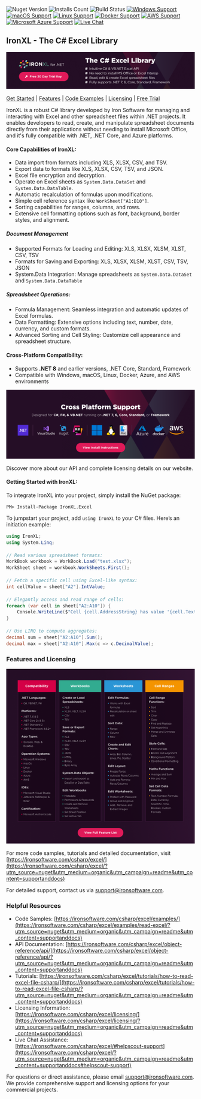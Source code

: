 ![Nuget Version](https://img.shields.io/nuget/v/IronXL.Excel?color=informational&label=latest) ![Installs Count](https://img.shields.io/nuget/dt/IronXL.Excel?color=informational&label=installs&logo=nuget) ![Build Status](https://img.shields.io/badge/build-%20%E2%9C%93%202425%20tests%20passed%20(0%20failed)%20-107C10?logo=visualstudio) [![Windows Support](https://img.shields.io/badge/%E2%80%8E%20-%20%E2%9C%93-107C10?logo=windows)](https://ironsoftware.com/csharp/excel/docs/?utm_source=nuget&utm_medium=organic&utm_campaign=readme&utm_content=topshield) [![macOS Support](https://img.shields.io/badge/%E2%80%8E%20-%20%E2%9C%93-107C10?logo=apple)](https://ironsoftware.com/csharp/excel/docs/questions/macos?utm_source=nuget&utm_medium=organic&utm_campaign=readme&utm_content=topshield) [![Linux Support](https://img.shields.io/badge/%E2%80%8E%20-%20%E2%9C%93-107C10?logo=linux&logoColor=white)](https://ironsoftware.com/csharp/excel/docs/questions/linux?utm_source=nuget&utm_medium=organic&utm_campaign=readme&utm_content=topshield) [![Docker Support](https://img.shields.io/badge/%E2%80%8E%20-%20%E2%9C%93-107C10?logo=docker&logoColor=white)](https://ironsoftware.com/csharp/excel/docs/questions/docker-support?utm_source=nuget&utm_medium=organic&utm_campaign=readme&utm_content=topshield) [![AWS Support](https://img.shields.io/badge/%E2%80%8E%20-%20%E2%9C%93-107C10?logo=amazonaws)](https://ironsoftware.com/csharp/excel/docs/questions/aws-lambada-support?utm_source=nuget&utm_medium=organic&utm_campaign=readme&utm_content=topshield) [![Microsoft Azure Support](https://img.shields.io/badge/%E2%80%8E%20-%20%E2%9C%93-107C10?logo=microsoftazure)](https://ironsoftware.com/csharp/excel/docs/questions/azure-support?utm_source=nuget&utm_medium=organic&utm_campaign=readme&utm_content=topshield) [![Live Chat](https://img.shields.io/badge/Live%20Chat-Active-purple?logo=googlechat&logoColor=white)](https://ironsoftware.com/csharp/excel/?utm_source=nuget&utm_medium=organic&utm_campaign=readme&utm_content=topshield#helpscout-support)

## IronXL - The C# Excel Library

[![IronXL NuGet Trial Banner Image](https://raw.githubusercontent.com/iron-software/iron-nuget-assets/main/IronXL-readme/nuget-trial-banner-large.png)](https://ironsoftware.com/csharp/excel/?utm_source=nuget&utm_medium=organic&utm_campaign=readme&utm_content=topbanner#trial-license)

[Get Started](https://ironsoftware.com/csharp/excel/docs/?utm_source=nuget&utm_medium=organic&utm_campaign=readme&utm_content=navigation) | [Features](https://ironsoftware.com/csharp/excel/features/?utm_source=nuget&utm_medium=organic&utm_campaign=readme&utm_content=navigation) | [Code Examples](https://ironsoftware.com/csharp/excel/examples/read-excel/?utm_source=nuget&utm_medium=organic&utm_campaign=readme&utm_content=navigation) | [Licensing](https://ironsoftware.com/csharp/excel/licensing/?utm_source=nuget&utm_medium=organic&utm_campaign=readme&utm_content=navigation) | [Free Trial](https://ironsoftware.com/csharp/excel/docs/?utm_source=nuget&utm_medium=organic&utm_campaign=readme&utm_content=navigation#trial-license)

IronXL is a robust C# library developed by Iron Software for managing and interacting with Excel and other spreadsheet files within .NET projects. It enables developers to read, create, and manipulate spreadsheet documents directly from their applications without needing to install Microsoft Office, and it's fully compatible with .NET, .NET Core, and Azure platforms.

#### Core Capabilities of IronXL:

  * Data import from formats including XLS, XLSX, CSV, and TSV.
  * Export data to formats like XLS, XLSX, CSV, TSV, and JSON.
  * Excel file encryption and decryption.
  * Operate on Excel sheets as `System.Data.DataSet` and `System.Data.DataTable`.
  * Automatic recalculation of formulas upon modifications.
  * Simple cell reference syntax like `WorkSheet["A1:B10"]`.
  * Sorting capabilities for ranges, columns, and rows.
  * Extensive cell formatting options such as font, background, border styles, and alignment.

##### Document Management

  * Supported Formats for Loading and Editing: XLS, XLSX, XLSM, XLST, CSV, TSV
  * Formats for Saving and Exporting: XLS, XLSX, XLSM, XLST, CSV, TSV, JSON
  * System.Data Integration: Manage spreadsheets as `System.Data.DataSet` and `System.Data.DataTable`

##### Spreadsheet Operations:

  * Formula Management: Seamless integration and automatic updates of Excel formulas.
  * Data Formatting: Extensive options including text, number, date, currency, and custom formats.
  * Advanced Sorting and Cell Styling: Customize cell appearance and spreadsheet structure.

#### Cross-Platform Compatibility:

  * Supports **.NET 8** and earlier versions, .NET Core, Standard, Framework
  * Compatible with Windows, macOS, Linux, Docker, Azure, and AWS environments

[![Cross-Platform Compatibility](https://raw.githubusercontent.com/iron-software/iron-nuget-assets/main/IronXL-readme/cross-platform-compatibility.png)](https://ironsoftware.com/csharp/excel/docs/?utm_source=nuget&utm_medium=organic&utm_campaign=readme&utm_content=crossplatformbanner)

Discover more about our API and complete licensing details on our website.

#### Getting Started with IronXL:

To integrate IronXL into your project, simply install the NuGet package:

```plaintext
PM> Install-Package IronXL.Excel
```

To jumpstart your project, add `using IronXL` to your C# files. Here’s an initiation example:

```csharp
using IronXL;
using System.Linq;

// Read various spreadsheet formats:
WorkBook workbook = WorkBook.Load("test.xlsx");
WorkSheet sheet = workbook.WorkSheets.First();

// Fetch a specific cell using Excel-like syntax:
int cellValue = sheet["A2"].IntValue;

// Elegantly access and read range of cells:
foreach (var cell in sheet["A2:A10"]) {
    Console.WriteLine($"Cell {cell.AddressString} has value '{cell.Text}'");
}

// Use LINQ to compute aggregates:
decimal sum = sheet["A2:A10"].Sum();
decimal max = sheet["A2:A10"].Max(c => c.DecimalValue);
```

### Features and Licensing

[![IronXL Features](https://raw.githubusercontent.com/iron-software/iron-nuget-assets/main/IronXL-readme/features-table.png)](https://ironsoftware.com/csharp/excel/features/?utm_source=nuget&utm_medium=organic&utm_campaign=readme&utm_content=featuresbanner)

For more code samples, tutorials and detailed documentation, visit [https://ironsoftware.com/csharp/excel/](https://ironsoftware.com/csharp/excel/?utm_source=nuget&utm_medium=organic&utm_campaign=readme&utm_content=supportanddocs)

For detailed support, contact us via support@ironsoftware.com.

### Helpful Resources

  * Code Samples: [https://ironsoftware.com/csharp/excel/examples/](https://ironsoftware.com/csharp/excel/examples/read-excel/?utm_source=nuget&utm_medium=organic&utm_campaign=readme&utm_content=supportanddocs)
  * API Documentation: [https://ironsoftware.com/csharp/excel/object-reference/api/](https://ironsoftware.com/csharp/excel/object-reference/api/?utm_source=nuget&utm_medium=organic&utm_campaign=readme&utm_content=supportanddocs)
  * Tutorials: [https://ironsoftware.com/csharp/excel/tutorials/how-to-read-excel-file-csharp/](https://ironsoftware.com/csharp/excel/tutorials/how-to-read-excel-file-csharp/?utm_source=nuget&utm_medium=organic&utm_campaign=readme&utm_content=supportanddocs)
  * Licensing Information: [https://ironsoftware.com/csharp/excel/licensing/](https://ironsoftware.com/csharp/excel/licensing/?utm_source=nuget&utm_medium=organic&utm_campaign=readme&utm_content=supportanddocs)
  * Live Chat Assistance: [https://ironsoftware.com/csharp/excel/#helpscout-support](https://ironsoftware.com/csharp/excel/?utm_source=nuget&utm_medium=organic&utm_campaign=readme&utm_content=supportanddocs#helpscout-support)

For questions or direct assistance, please email support@ironsoftware.com. We provide comprehensive support and licensing options for your commercial projects.